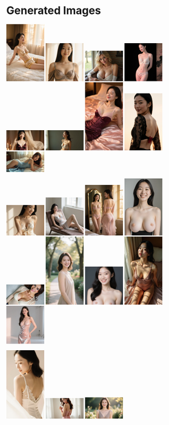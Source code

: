 # Generated Images



<img src="2025_09_19_01.webp" width="100"/> <img src="2025_09_19_02.webp" width="100"/> <img src="2025_09_19_03.webp" width="100"/> <img src="2025_09_19_04.webp" width="100"/> <img src="2025_09_19_05.webp" width="100"/> <img src="2025_09_19_06.webp" width="100"/> <img src="2025_09_19_07.webp" width="100"/> <img src="2025_09_19_08.webp" width="100"/> <img src="2025_09_19_09.webp" width="100"/>

<img src="2025_09_19_10.webp" width="100"/> <img src="2025_09_19_11.webp" width="100"/> <img src="2025_09_19_12.webp" width="100"/> <img src="2025_09_19_13.webp" width="100"/> <img src="2025_09_19_14.webp" width="100"/> <img src="2025_09_19_15.webp" width="100"/> <img src="2025_09_19_16.webp" width="100"/> <img src="2025_09_19_17.webp" width="100"/> <img src="2025_09_19_18.webp" width="100"/>

<img src="2025_09_19_19.webp" width="100"/> <img src="2025_09_19_20.webp" width="100"/> <img src="2025_09_19_21.webp" width="100"/>